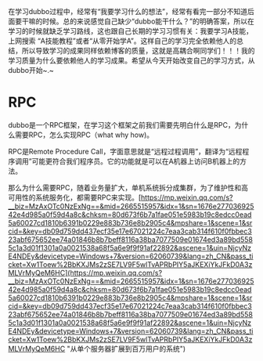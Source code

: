 在学习dubbo过程中，经常有“我要学习什么的想法”，经常有看完一部分不知道后面要干嘛的时候。总的来说感觉自己缺少“dubbo能干什么？”的明确答案，所以在学习的时候就缺乏学习路线，这也跟自己长期的学习习惯有关：我要学习A技能，上网搜索 “A技能教程”或者“从零开始学A”。这样自己的学习完全依赖他人的总结，所以导致学习的成果同样依赖博客的质量，这就是高耦合啊同学们！！！我的学习质量为什么要依赖他人的学习成果。希望从今天开始改变自己的学习方式，从dubbo开始~.~

# RPC
dubbo是一个RPC框架，在学习这个框架之前我们需要先明白什么是RPC，为什么需要RPC，怎么实现RPC（what why how)。

RPC是Remote Procedure Call，字面意思就是“远程过程调用”，翻译为“远程程序调用”可能更符合我们程序员。它的功能就是可以在A机器上访问B机器上的方法。

那么为什么需要RPC，随着业务量扩大，单机系统拆分成集群，为了维护性和高可用性的系统服务化，都需要RPC来实现。[https://mp.weixin.qq.com/s?__biz=MzAxOTc0NzExNg==&mid=2665515957&idx=1&sn=1676e27703692542e4d985a0f59d4a8c&chksm=80d673f6b7a1fae051e5983b19c8edcc0ead5a60027cd1810b6391b0229e883b736e8b2905c4&mpshare=1&scene=1&srcid=&key=db09d759dd437ecf35e17e67021224c7eaa3cab314f610f0fbbec323abf675652ee74a01846b8b7beff8116a38ba7077509e01674ed3a89bd5585c1a3d01f1301a0a0021538a68f5a6e9f9f91af22892&ascene=1&uin=NjcyNzE4NDEy&devicetype=Windows+7&version=62060739&lang=zh_CN&pass_ticket=Xw1Toew%2BbKXJMs2zSE7LV9F5wlTvAPRbPIY5aJKEXiYkJFkD0A3zMLVrMyQeM6HC](https://mp.weixin.qq.com/s?__biz=MzAxOTc0NzExNg==&mid=2665515957&idx=1&sn=1676e27703692542e4d985a0f59d4a8c&chksm=80d673f6b7a1fae051e5983b19c8edcc0ead5a60027cd1810b6391b0229e883b736e8b2905c4&mpshare=1&scene=1&srcid=&key=db09d759dd437ecf35e17e67021224c7eaa3cab314f610f0fbbec323abf675652ee74a01846b8b7beff8116a38ba7077509e01674ed3a89bd5585c1a3d01f1301a0a0021538a68f5a6e9f9f91af22892&ascene=1&uin=NjcyNzE4NDEy&devicetype=Windows+7&version=62060739&lang=zh_CN&pass_ticket=Xw1Toew%2BbKXJMs2zSE7LV9F5wlTvAPRbPIY5aJKEXiYkJFkD0A3zMLVrMyQeM6HC "从单个服务器扩展到百万用户的系统")

